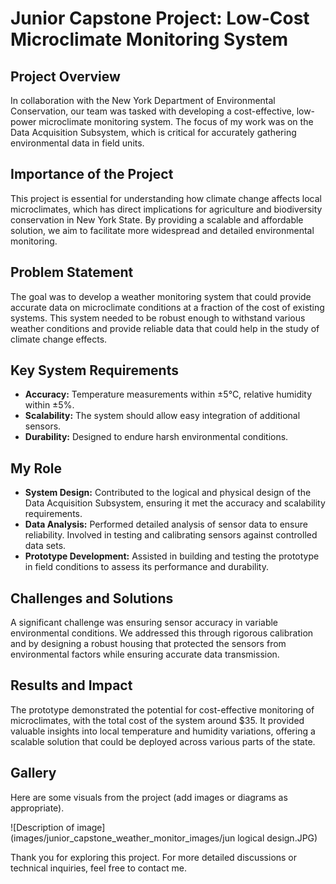 # Junior Capstone Project: Low-Cost Microclimate Monitoring System

## Project Overview

In collaboration with the New York Department of Environmental Conservation, our team was tasked with developing a cost-effective, low-power microclimate monitoring system. The focus of my work was on the Data Acquisition Subsystem, which is critical for accurately gathering environmental data in field units.

## Importance of the Project

This project is essential for understanding how climate change affects local microclimates, which has direct implications for agriculture and biodiversity conservation in New York State. By providing a scalable and affordable solution, we aim to facilitate more widespread and detailed environmental monitoring.

## Problem Statement

The goal was to develop a weather monitoring system that could provide accurate data on microclimate conditions at a fraction of the cost of existing systems. This system needed to be robust enough to withstand various weather conditions and provide reliable data that could help in the study of climate change effects.

## Key System Requirements

- **Accuracy:** Temperature measurements within ±5°C, relative humidity within ±5%.
- **Scalability:** The system should allow easy integration of additional sensors.
- **Durability:** Designed to endure harsh environmental conditions.

## My Role

- **System Design:** Contributed to the logical and physical design of the Data Acquisition Subsystem, ensuring it met the accuracy and scalability requirements.
- **Data Analysis:** Performed detailed analysis of sensor data to ensure reliability. Involved in testing and calibrating sensors against controlled data sets.
- **Prototype Development:** Assisted in building and testing the prototype in field conditions to assess its performance and durability.

## Challenges and Solutions

A significant challenge was ensuring sensor accuracy in variable environmental conditions. We addressed this through rigorous calibration and by designing a robust housing that protected the sensors from environmental factors while ensuring accurate data transmission.

## Results and Impact

The prototype demonstrated the potential for cost-effective monitoring of microclimates, with the total cost of the system around $35. It provided valuable insights into local temperature and humidity variations, offering a scalable solution that could be deployed across various parts of the state.

## Gallery

Here are some visuals from the project (add images or diagrams as appropriate).

![Description of image](images/junior_capstone_weather_monitor_images/jun logical design.JPG)


Thank you for exploring this project. For more detailed discussions or technical inquiries, feel free to contact me.

